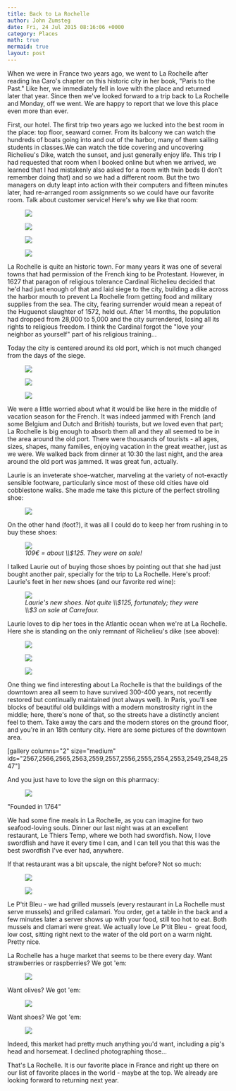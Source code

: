 ```yaml
---
title: Back to La Rochelle
author: John Zumsteg
date: Fri, 24 Jul 2015 08:16:06 +0000
category: Places
math: true
mermaid: true
layout: post
---
```

When we were in France two years ago, we went to La Rochelle after reading Ina Caro's chapter on this historic city in her book, "Paris to the Past." Like her, we immediately fell in love with the place and returned later that year. Since then we've looked forward to a trip back to La Rochelle and Monday, off we went. We are happy to report that we love this place even more than ever.

First, our hotel. The first trip two years ago we lucked into the best room in the place: top floor, seaward corner. From its balcony we can watch the hundreds of boats going into and out of the harbor, many of them sailing students in classes.We can watch the tide covering and uncovering Richelieu's Dike, watch the sunset, and just generally enjoy life. This trip I had requested that room when I booked online but when we arrived, we learned that I had mistakenly also asked for a room with twin beds (I don't remember doing that) and so we had a different room. But the two managers on duty leapt into action with their computers and fifteen minutes later, had re-arranged room assignments so we could have our favorite room. Talk about customer service! Here's why we like that room:
<figure>
	<img src="{{site.url}}/assets/images/2015/07/DSC09120.jpg"/>
	<figcaption></figcaption>
</figure>

 </a> <figure>
	<img src="{{site.url}}/assets/images/2015/07/DSC09119.jpg"/>
	<figcaption></figcaption>
</figure>

</a> <figure>
	<img src="{{site.url}}/assets/images/2015/07/DSC09118.jpg"/>
	<figcaption></figcaption>
</figure>

 <figure>
	<img src="{{site.url}}/assets/images/2015/07/DSC09109.jpg"/>
	<figcaption></figcaption>
</figure>



La Rochelle is quite an historic town. For many years it was one of several towns that had permission of the French king to be Protestant. However, in 1627 that paragon of religious tolerance Cardinal Richelieu decided that he'd had just enough of that and laid siege to the city, building a dike across the harbor mouth to prevent La Rochelle from getting food and military supplies from the sea. The city, fearing surrender would mean a repeat of the Huguenot slaughter of 1572, held out. After 14 months, the population had dropped from 28,000 to 5,000 and the city surrendered, losing all its rights to religious freedom. I think the Cardinal forgot the "love your neighbor as yourself" part of his religious training...

Today the city is centered around its old port, which is not much changed from the days of the siege.
<figure>
	<img src="{{site.url}}/assets/images/2015/07/DSC09138.jpg"/>
	<figcaption></figcaption>
</figure>

<figure>
	<img src="{{site.url}}/assets/images/2015/07/DSC00886.jpg"/>
	<figcaption></figcaption>
</figure>

<figure>
	<img src="{{site.url}}/assets/images/2015/07/DSC09139.jpg"/>
	<figcaption></figcaption>
</figure>



We were a little worried about what it would be like here in the middle of vacation season for the French. It was indeed jammed with French (and some Belgium and Dutch and British) tourists, but we loved even that part; La Rochelle is big enough to absorb them all and they all seemed to be in the area around the old port. There were thousands of tourists - all ages, sizes, shapes, many families, enjoying vacation in the great weather, just as we were. We walked back from dinner at 10:30 the last night, and the area around the old port was jammed. It was great fun, actually.

Laurie is an inveterate shoe-watcher, marveling at the variety of not-exactly sensible footware, particularly since most of these old cities have old cobblestone walks. She made me take this picture of the perfect strolling shoe:
<figure>
	<img src="{{site.url}}/assets/images/2015/07/DSC09146.jpg"/>
	<figcaption></figcaption>
</figure>


On the other hand (foot?), it was all I could do to keep her from rushing in to buy these shoes:

<figure>
	<img src="{{site.url}}/assets/images/2015/07/DSC00882.jpg"/>
	<figcaption><em>109€ = about \\$125. They were on sale!</em></figcaption>
</figure>



I talked Laurie out of buying those shoes by pointing out that she had just bought another pair, specially for the trip to La Rochelle. Here's proof: Laurie's feet in her new shoes (and our favorite red wine):

<figure>
	<img src="{{site.url}}/assets/images/2015/07/DSC09119.jpg"/>
	<figcaption><em>Laurie's new shoes. Not quite \\$125, fortunately; they were \\$3 on sale at Carrefour.</em></figcaption>
</figure>



Laurie loves to dip her toes in the Atlantic ocean when we're at La Rochelle. Here she is standing on the only remnant of Richelieu's dike (see above):

<figure>
	<img src="{{site.url}}/assets/images/2015/07/DSC00892.jpg"/>
	<figcaption></figcaption>
</figure>

 <figure>
	<img src="{{site.url}}/assets/images/2015/07/DSC00894.jpg"/>
	<figcaption></figcaption>
</figure>

 <figure>
	<img src="{{site.url}}/assets/images/2015/07/DSC00903.jpg"/>
	<figcaption></figcaption>
</figure>



One thing we find interesting about La Rochelle is that the buildings of the downtown area all seem to have survived 300-400 years, not recently restored but continually maintained (not always well). In Paris, you'll see blocks of beautiful old buildings with a modern monstrosity right in the middle; here, there's none of that, so the streets have a distinctly ancient feel to them. Take away the cars and the modern stores on the ground floor, and you're in an 18th century city. Here are some pictures of the downtown area.

[gallery columns="2" size="medium" ids="2567,2566,2565,2563,2559,2557,2556,2555,2554,2553,2549,2548,2547"]

And you just have to love the sign on this pharmacy:

<figure>
	<img src="{{site.url}}/assets/images/2015/07/DSC00860.jpg"/>
	<figcaption></figcaption>
</figure>


"Founded in 1764"

We had some fine meals in La Rochelle, as you can imagine for two seafood-loving souls. Dinner our last night was at an excellent restaurant, Le Thiers Temp, where we both had swordfish. Now, I love swordfish and have it every time I can, and I can tell you that this was the best swordfish I've ever had, anywhere.

If that restaurant was a bit upscale, the night before? Not so much:
<figure>
	<img src="{{site.url}}/assets/images/2015/07/DSC00822.jpg"/>
	<figcaption></figcaption>
</figure>


<figure>
	<img src="{{site.url}}/assets/images/2015/07/DSC00820.jpg"/>
	<figcaption></figcaption>
</figure>



Le P'tit Bleu - we had grilled mussels (every restaurant in La Rochelle must serve mussels) and grilled calamari. You order, get a table in the back and a few minutes later a server shows up with your food, still too hot to eat. Both mussels and clamari were great. We actually love Le P'tit Bleu -  great food, low cost, sitting right next to the water of the old port on a warm night. Pretty nice.

La Rochelle has a huge market that seems to be there every day. Want strawberries or raspberries? We got 'em:

<figure>
	<img src="{{site.url}}/assets/images/2015/07/DSC00844.jpg"/>
	<figcaption></figcaption>
</figure>

Want olives? We got 'em:
<figure>
	<img src="{{site.url}}/assets/images/2015/07/DSC00842.jpg"/>
	<figcaption></figcaption>
</figure>



Want shoes? We got 'em:
<figure>
	<img src="{{site.url}}/assets/images/2015/07/DSC00848.jpg"/>
	<figcaption></figcaption>
</figure>

Indeed, this market had pretty much anything you'd want, including a pig's head and horsemeat. I declined photographing those...

That's La Rochelle. It is our favorite place in France and right up there on our list of favorite places in the world - maybe at the top. We already are looking forward to returning next year.

&nbsp;

&nbsp;

&nbsp;
